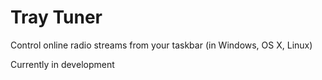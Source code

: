 # Tray Tuner

Control online radio streams from your taskbar (in Windows, OS X, Linux)

Currently in development
